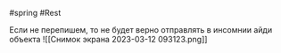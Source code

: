 #spring 
#Rest 

Если не перепишем, то не будет верно отправлять в инсомнии айди объекта
![[Снимок экрана 2023-03-12 093123.png]]